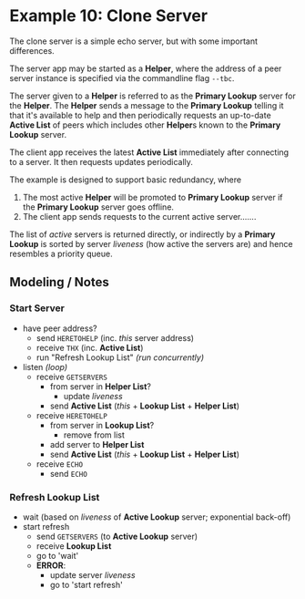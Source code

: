 # Example 10: Clone Server

The clone server is a simple echo server, but with some important differences.

The server app may be started as a **Helper**, where the address of a peer server
instance is specified via the commandline flag `--tbc`.

The server given to a **Helper** is referred to as the **Primary Lookup** server
for the **Helper**. The **Helper** sends a message to the **Primary Lookup**
telling it that it's available to help and then periodically requests an up-to-date
**Active List** of peers which includes other **Helper**s known to the **Primary Lookup**
server.

The client app receives the latest **Active List** immediately after connecting 
to a server. It then requests updates periodically.

The example is designed to support basic redundancy, where

1. The most active **Helper** will be promoted to **Primary Lookup** server if the **Primary Lookup** server goes offline.
1. The client app sends requests to the current active server.......

The list of *active* servers is returned directly, or indirectly by a **Primary Lookup**
is sorted by server *liveness* (how active the servers are) and hence resembles a 
priority queue.

## Modeling / Notes

### Start Server

+ have peer address?
    - send `HERETOHELP` (inc. *this* server address)
    - receive `THX` (inc. **Active List**)
    - run "Refresh Lookup List" *(run concurrently)*
+ listen *(loop)*
    - receive `GETSERVERS`
        - from server in **Helper List**?
            - update *liveness*
        - send **Active List** (*this* + **Lookup List** + **Helper List**)
    - receive `HERETOHELP`
        - from server in **Lookup List**?
            - remove from list
        - add server to **Helper List**
        - send **Active List** (*this* + **Lookup List** + **Helper List**)
    - receive `ECHO`
        - send `ECHO`

### Refresh Lookup List

+ wait (based on *liveness* of **Active Lookup** server; exponential back-off)
+ start refresh
    - send `GETSERVERS` (to **Active Lookup** server)
    - receive **Lookup List**
    - go to 'wait'
    - **ERROR**:
        - update server *liveness*
        - go to 'start refresh'







